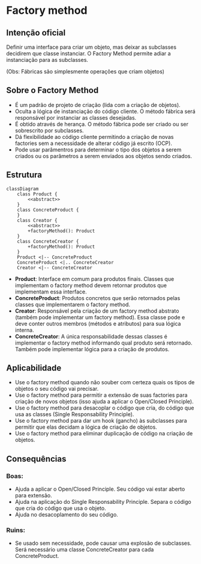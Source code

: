 # Factory method

## Intenção oficial

Definir uma interface para criar um objeto, mas deixar as subclasses decidirem que classe instanciar. O Factory Method permite adiar a instanciação para as subclasses.

(Obs: Fábricas são simplesmente operações que criam objetos)

## Sobre o Factory Method

- É um padrão de projeto de criação (lida com a criação de objetos).
- Oculta a lógica de instanciação do código cliente. O método fábrica será responsável por instanciar as classes desejadas.
- É obtido através de herança. O método fábrica pode ser criado ou ser sobrescrito por subclasses.
- Dá flexibilidade ao código cliente permitindo a criação de novas factories sem a necessidade de alterar código já escrito (OCP).
- Pode usar parâmentros para determinar o tipo dos objetos a serem criados ou os parâmetros a serem enviados aos objetos sendo criados.

## Estrutura

```mermaid
classDiagram
    class Product {
        <<abstract>>
    }
    class ConcreteProduct {
    }
    class Creator {
        <<abstract>>
        +factoryMethod(): Product
    }
    class ConcreteCreator {
        +factoryMethod(): Product
    }
    Product <|-- ConcreteProduct
    ConcreteProduct <|.. ConcreteCreator
    Creator <|-- ConcreteCreator
```

- **Product**: Interface em comum para produtos finais. Classes que implementam o factory method devem retornar produtos que implementam essa interface.
- **ConcreteProduct**: Produtos concretos que serão retornados pelas classes que implementarem o factory method.
- **Creator**: Responsável pela criação de um factory method abstrato (também pode implementar um factory method). Essa classe pode e deve conter outros membros (métodos e atributos) para sua lógica interna.
- **ConcreteCreator**: A única responsabilidade dessas classes é implementar o factory method informando qual produto será retornado. Também pode implementar lógica para a criação de produtos.

## Aplicabilidade

- Use o factory method quando não souber com certeza quais os tipos de objetos o seu código vai precisar.
- Use o factory method para permitir a extensão de suas factories para criação de novos objetos (isso ajuda a aplicar o Open/Closed Principle).
- Use o factory method para desacoplar o código que cria, do código que usa as classes (Single Responsability Principle).
- Use o factory method para dar um hook (gancho) às subclasses para permitir que elas decidam a lógica de criação de objetos.
- Use o factory method para eliminar duplicação de código na criação de objetos.

## Consequências

### Boas:

- Ajuda a aplicar o Open/Closed Principle. Seu código vai estar aberto para extensão.
- Ajuda na aplicação do Single Responsability Principle. Separa o código que cria do código que usa o objeto.
- Ajuda no desacoplamento do seu código.

### Ruins:

- Se usado sem necessidade, pode causar uma explosão de subclasses. Será necessário uma classe ConcreteCreator para cada ConcreteProduct.

